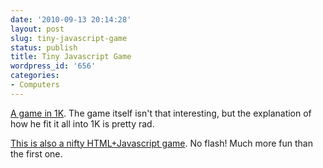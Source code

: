 ```yaml
---
date: '2010-09-13 20:14:28'
layout: post
slug: tiny-javascript-game
status: publish
title: Tiny Javascript Game
wordpress_id: '656'
categories:
- Computers
---
```


[A game in 1K](http://marijn.haverbeke.nl/js1k.html).  The game itself isn't that interesting, but the explanation of how he fit it all into 1K is pretty rad.

[This is also a nifty HTML+Javascript game](http://www.phoboslab.org/biolab/).  No flash!  Much more fun than the first one.
